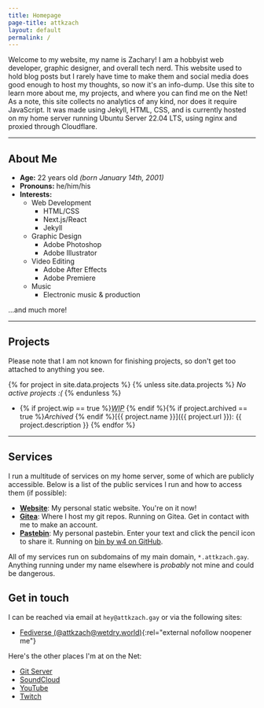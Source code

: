 ```yaml
---
title: Homepage
page-title: attkzach
layout: default
permalink: /
---
```

Welcome to my website, my name is Zachary! I am a hobbyist web developer, graphic designer, and overall tech nerd. This website used to hold blog posts but I rarely have time to make them and social media does good enough to host my thoughts, so now it's an info-dump. Use this site to learn more about me, my projects, and where you can find me on the Net! As a note, this site collects no analytics of any kind, nor does it require JavaScript. It was made using Jekyll, HTML, CSS, and is currently hosted on my home server running Ubuntu Server 22.04 LTS, using nginx and proxied through Cloudflare.

***

## About Me
- **Age:** 22 years old _(born January 14th, 2001)_
- **Pronouns:** he/him/his
- **Interests:**
    - Web Development
        - HTML/CSS
        - Next.js/React
        - Jekyll
    - Graphic Design
        - Adobe Photoshop
        - Adobe Illustrator
    - Video Editing
        - Adobe After Effects
        - Adobe Premiere
    - Music
        - Electronic music & production

...and much more!

***

## Projects
Please note that I am not known for finishing projects, so don't get too attached to anything you see.

{% for project in site.data.projects %}
{% unless site.data.projects %}
_No active projects :(_
{% endunless %}
- {% if project.wip == true %}<span class="project-tag wip"><i><abbr title="Work In Progress">WIP</abbr></i></span> {% endif %}{% if project.archived == true %}<span class="project-tag archived" title="This project is no longer maintained"><i>Archived</i></span> {% endif %}[{{ project.name }}]({{ project.url }}): {{ project.description }}
{% endfor %}

***

## Services
I run a multitude of services on my home server, some of which are publicly accessible. Below is a list of the public services I run and how to access them (if possible):

- **[Website](https://attkzach.gay/)**: My personal static website. You're on it now!
- **[Gitea](https://git.attkzach.gay/)**: Where I host my git repos. Running on Gitea. Get in contact with me to make an account.
- **[Pastebin](https://bin.attkzach.gay/)**: My personal pastebin. Enter your text and click the pencil icon to share it. Running on [bin by w4 on GitHub](https://github.com/w4/bin).

All of my services run on subdomains of my main domain, `*.attkzach.gay`. Anything running under my name elsewhere is _probably_ not mine and could be dangerous.

## Get in touch
I can be reached via email at `hey@attkzach.gay` or via the following sites:

- [Fediverse (@attkzach@wetdry.world)](https://wetdry.world/@attkzach){:rel="external nofollow noopener me"}

Here's the other places I'm at on the Net:

- [Git Server](https://git.attkzach.gay)
- [SoundCloud](https://soundcloud.com/attkzach)
- [YouTube](https://youtube.com/@attkzach)
- [Twitch](https://twitch.tv/attkzach_ttv)
